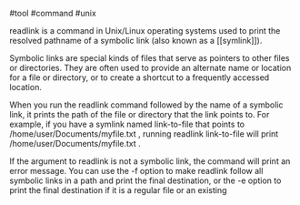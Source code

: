 #tool #command #unix  

   readlink  is a command in Unix/Linux operating systems used to print the
  resolved pathname of a symbolic link (also known as a [[symlink]]).

  Symbolic links are special kinds of files that serve as pointers to other
  files or directories. They are often used to provide an alternate name or
  location for a file or directory, or to create a shortcut to a frequently
  accessed location.

  When you run the  readlink  command followed by the name of a symbolic link,
  it prints the path of the file or directory that the link points to. For
  example, if you have a symlink named  link-to-file  that points to
  /home/user/Documents/myfile.txt , running  readlink link-to-file  will print
  /home/user/Documents/myfile.txt .

  If the argument to  readlink  is not a symbolic link, the command will print
  an error message. You can use the  -f  option to make  readlink  follow all
  symbolic links in a path and print the final destination, or the  -e  option
  to print the final destination if it is a regular file or an existing

